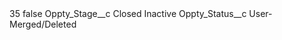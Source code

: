 <?xml version="1.0" encoding="UTF-8"?>
<CustomMetadata xmlns="http://soap.sforce.com/2006/04/metadata" xmlns:xsi="http://www.w3.org/2001/XMLSchema-instance" xmlns:xsd="http://www.w3.org/2001/XMLSchema">
    <label>35</label>
    <protected>false</protected>
    <values>
        <field>Oppty_Stage__c</field>
        <value xsi:type="xsd:string">Closed Inactive</value>
    </values>
    <values>
        <field>Oppty_Status__c</field>
        <value xsi:type="xsd:string">User-Merged/Deleted</value>
    </values>
</CustomMetadata>
